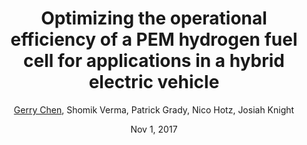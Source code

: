 ---
title: "Optimizing the operational efficiency of a PEM hydrogen fuel cell
for applications in a hybrid electric vehicle"
author: "<u>Gerry Chen</u>, Shomik Verma, Patrick Grady, Nico Hotz, Josiah Knight"
journal: "Duke University Energy Conference"
year: "2017"
date: Nov 1, 2017
Poster: "DEV_EWposter2017/DEV_poster_energyweek.pdf"
pptx: "DEV_EWposter2017/DEV_poster_energyweek.pptx"
category: "unpublished"
---